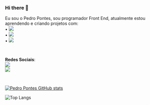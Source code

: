 ### Hi there 👋

Eu sou o Pedro Pontes, sou programador Front End, atualmente estou aprendendo e criando projetos com:
<br>
• <img src="https://img.shields.io/badge/HTML5-E34F26?style=for-the-badge&logo=html5&logoColor=white" />
<br>
• <img src="https://img.shields.io/badge/CSS3-1572B6?style=for-the-badge&logo=css3&logoColor=white" />
<br>
• <img src="https://img.shields.io/badge/JavaScript-323330?style=for-the-badge&logo=javascript&logoColor=F7DF1E"/>

<br>

<b>Redes Sociais</b>:
<br>
<a href="https://www.instagram.com/pedro.pontes07/"><img src="https://img.shields.io/badge/Instagram-E4405F?style=for-the-badge&logo=instagram&logoColor=white" /></a>
<br>
<a href="https://www.linkedin.com/in/pedropontes07/"><img src="https://img.shields.io/badge/LinkedIn-0077B5?style=for-the-badge&logo=linkedin&logoColor=white" /> </a>

<br>

[![Pedro Pontes GitHub stats](https://github-readme-stats.vercel.app/api?username=pedropontes07)](https://github.com/anuraghazra/github-readme-stats)

![Top Langs](https://github-readme-stats.vercel.app/api/top-langs/?username=pedropontes07&layout=compact)


